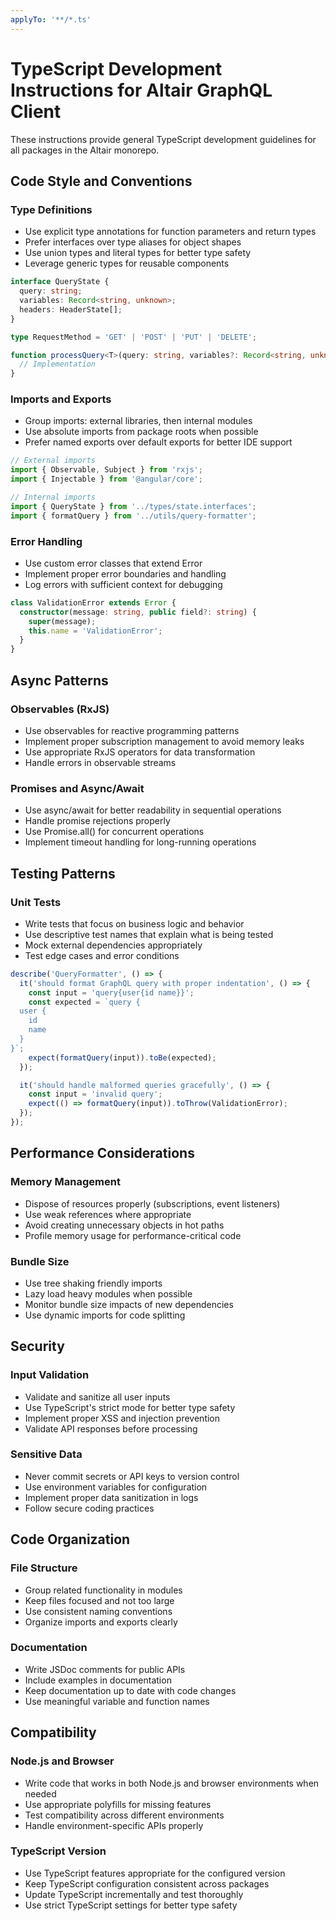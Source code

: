```yaml
---
applyTo: '**/*.ts'
---
```


# TypeScript Development Instructions for Altair GraphQL Client

These instructions provide general TypeScript development guidelines for all packages in the Altair monorepo.

## Code Style and Conventions

### Type Definitions
- Use explicit type annotations for function parameters and return types
- Prefer interfaces over type aliases for object shapes
- Use union types and literal types for better type safety
- Leverage generic types for reusable components

```typescript
interface QueryState {
  query: string;
  variables: Record<string, unknown>;
  headers: HeaderState[];
}

type RequestMethod = 'GET' | 'POST' | 'PUT' | 'DELETE';

function processQuery<T>(query: string, variables?: Record<string, unknown>): Promise<T> {
  // Implementation
}
```

### Imports and Exports
- Group imports: external libraries, then internal modules
- Use absolute imports from package roots when possible
- Prefer named exports over default exports for better IDE support

```typescript
// External imports
import { Observable, Subject } from 'rxjs';
import { Injectable } from '@angular/core';

// Internal imports
import { QueryState } from '../types/state.interfaces';
import { formatQuery } from '../utils/query-formatter';
```

### Error Handling
- Use custom error classes that extend Error
- Implement proper error boundaries and handling
- Log errors with sufficient context for debugging

```typescript
class ValidationError extends Error {
  constructor(message: string, public field?: string) {
    super(message);
    this.name = 'ValidationError';
  }
}
```

## Async Patterns

### Observables (RxJS)
- Use observables for reactive programming patterns
- Implement proper subscription management to avoid memory leaks
- Use appropriate RxJS operators for data transformation
- Handle errors in observable streams

### Promises and Async/Await
- Use async/await for better readability in sequential operations
- Handle promise rejections properly
- Use Promise.all() for concurrent operations
- Implement timeout handling for long-running operations

## Testing Patterns

### Unit Tests
- Write tests that focus on business logic and behavior
- Use descriptive test names that explain what is being tested
- Mock external dependencies appropriately
- Test edge cases and error conditions

```typescript
describe('QueryFormatter', () => {
  it('should format GraphQL query with proper indentation', () => {
    const input = 'query{user{id name}}';
    const expected = `query {
  user {
    id
    name
  }
}`;
    expect(formatQuery(input)).toBe(expected);
  });

  it('should handle malformed queries gracefully', () => {
    const input = 'invalid query';
    expect(() => formatQuery(input)).toThrow(ValidationError);
  });
});
```

## Performance Considerations

### Memory Management
- Dispose of resources properly (subscriptions, event listeners)
- Use weak references where appropriate
- Avoid creating unnecessary objects in hot paths
- Profile memory usage for performance-critical code

### Bundle Size
- Use tree shaking friendly imports
- Lazy load heavy modules when possible
- Monitor bundle size impacts of new dependencies
- Use dynamic imports for code splitting

## Security

### Input Validation
- Validate and sanitize all user inputs
- Use TypeScript's strict mode for better type safety
- Implement proper XSS and injection prevention
- Validate API responses before processing

### Sensitive Data
- Never commit secrets or API keys to version control
- Use environment variables for configuration
- Implement proper data sanitization in logs
- Follow secure coding practices

## Code Organization

### File Structure
- Group related functionality in modules
- Keep files focused and not too large
- Use consistent naming conventions
- Organize imports and exports clearly

### Documentation
- Write JSDoc comments for public APIs
- Include examples in documentation
- Keep documentation up to date with code changes
- Use meaningful variable and function names

## Compatibility

### Node.js and Browser
- Write code that works in both Node.js and browser environments when needed
- Use appropriate polyfills for missing features
- Test compatibility across different environments
- Handle environment-specific APIs properly

### TypeScript Version
- Use TypeScript features appropriate for the configured version
- Keep TypeScript configuration consistent across packages
- Update TypeScript incrementally and test thoroughly
- Use strict TypeScript settings for better type safety